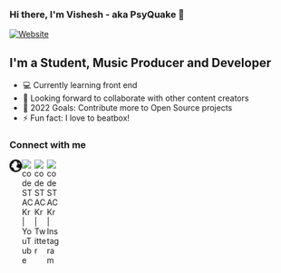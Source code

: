 ### Hi there, I'm Vishesh - aka PsyQuake 👋 
[![Website](https://img.shields.io/badge/-Portfolio%20%20%20%20%20%20%20%20%20%20%20-blue?label=vishesh-dev&style=for-the-badge&url=https%3A%2F%2Fcodestackr.com)](https://vishesh-dev.w3spaces.com)

## I'm a Student, Music Producer and Developer
- 💻 Currently learning front end 
- 👥 Looking forward to collaborate with other content creators
- 🥅 2022 Goals: Contribute more to Open Source projects
- ⚡ Fun fact: I love to beatbox! 
### Connect with me
[<img align="left" alt="codeSTACKr.com" width="22px" src="https://raw.githubusercontent.com/iconic/open-iconic/master/svg/globe.svg" />][website]
[<img align="left" alt="codeSTACKr | YouTube" width="22px" src="https://cdn.jsdelivr.net/npm/simple-icons@v3/icons/youtube.svg" />][youtube]
[<img align="left" alt="codeSTACKr | Twitter" width="22px" src="https://cdn.jsdelivr.net/npm/simple-icons@v3/icons/twitter.svg" />][twitter]
[<img align="left" alt="codeSTACKr | Instagram" width="22px" src="https://cdn.jsdelivr.net/npm/simple-icons@v3/icons/instagram.svg" />][instagram]
<br />

[website]: https://vishesh-dev.w3spaces.com
[youtube]: https://www.youtube.com/channel/UCm2xnD-CM7htzWgOAgb0mQg
[instagram]: https://www.instagram.com/psyquake_69/
[twitter]: https://twitter.com/PsyQuake